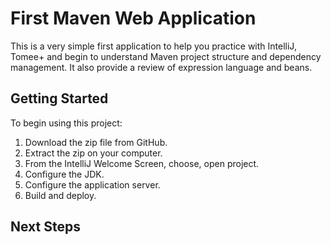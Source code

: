 # First Maven Web Application

This is a very simple first application to help you practice with IntelliJ, Tomee+ and begin to understand Maven project structure and dependency management. It also provide a review of expression language and beans.

## Getting Started

To begin using this project:
1. Download the zip file from GitHub.
2. Extract the zip on your computer.
3. From the IntelliJ Welcome Screen, choose, open project.
4. Configure the JDK.
5. Configure the application server.
6. Build and deploy.

## Next Steps